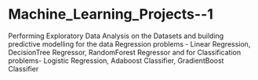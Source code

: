 # Machine_Learning_Projects--1
Performing Exploratory Data Analysis on the Datasets and building predictive modelling for the data Regression problems - Linear Regression, DecisionTree Regressor, RandomForest Regressor and for Classification problems- Logistic Regression, Adaboost Classifier, GradientBoost Classifier
